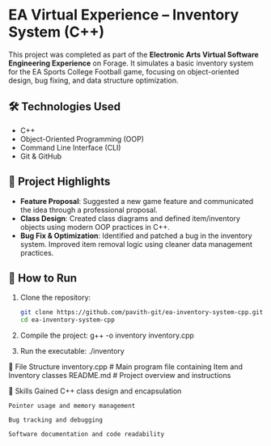# EA Virtual Experience – Inventory System (C++)

This project was completed as part of the **Electronic Arts Virtual Software Engineering Experience** on Forage. It simulates a basic inventory system for the EA Sports College Football game, focusing on object-oriented design, bug fixing, and data structure optimization.

## 🛠️ Technologies Used
- C++
- Object-Oriented Programming (OOP)
- Command Line Interface (CLI)
- Git & GitHub

## 📌 Project Highlights

- **Feature Proposal**: Suggested a new game feature and communicated the idea through a professional proposal.
- **Class Design**: Created class diagrams and defined item/inventory objects using modern OOP practices in C++.
- **Bug Fix & Optimization**: Identified and patched a bug in the inventory system. Improved item removal logic using cleaner data management practices.

## 🚀 How to Run

1. Clone the repository:
   ```bash
   git clone https://github.com/pavith-git/ea-inventory-system-cpp.git
   cd ea-inventory-system-cpp

2. Compile the project:
    g++ -o inventory inventory.cpp

3. Run the executable:
    ./inventory

📂 File Structure
    inventory.cpp     # Main program file containing Item and Inventory classes
    README.md         # Project overview and instructions

🧠 Skills Gained
    C++ class design and encapsulation

    Pointer usage and memory management

    Bug tracking and debugging

    Software documentation and code readability

